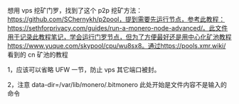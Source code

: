 想用 vps 挖矿门罗，找到了这个 p2p 挖矿方法：https://github.com/SChernykh/p2pool，提到需要先运行节点，参考此教程：https://sethforprivacy.com/guides/run-a-monero-node-advanced/。此文件用于记录此教程笔记，学会运行门罗节点，但为了方便最好还是用中心化矿池教程https://www.yuque.com/skypool/cpu/wu8sx8。通过https://pools.xmr.wiki/ 看到的 cn 矿池的教程

1，应该可以省略 UFW 一节，防止 vps 其它端口被封。

2，注意 data-dir=/var/lib/monero/.bitmonero 此处开始是文件内容不是输入的命令
